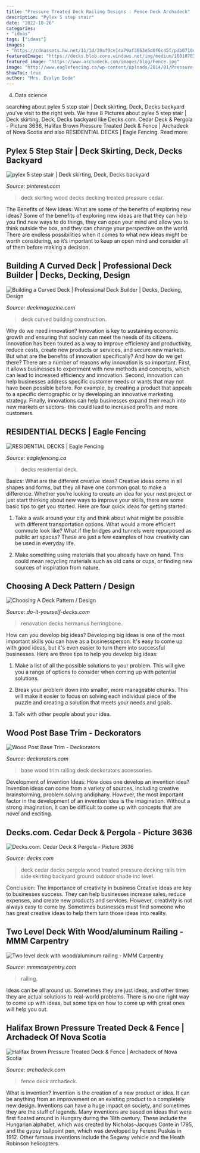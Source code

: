 ```yaml
---
title: "Pressure Treated Deck Railing Designs : Fence Deck Archadeck"
description: "Pylex 5 step stair"
date: "2022-10-26"
categories:
- "ideas"
tags: ["ideas"]
images:
- "https://cdnassets.hw.net/11/1d/38af9ce14a79af3663e5d0f6c45f/pdb0710cra-lead.jpg"
featuredImage: "https://decks.blob.core.windows.net/img/medium/16010703405205.jpg"
featured_image: "https://www.archadeck.com/images/blog/Fence.jpg"
image: "http://www.eaglefencing.ca/wp-content/uploads/2014/01/Pressure-Treated-Deck-with-Specialty-Stair-Case-1.jpg"
ShowToc: true
author: "Mrs. Evalyn Bode"
---
```



4. Data science 

	

		
searching about pylex 5 step stair | Deck skirting, Deck, Decks backyard you've visit to the right web. We have 8 Pictures about pylex 5 step stair | Deck skirting, Deck, Decks backyard like Decks.com. Cedar Deck &amp; Pergola - Picture 3636, Halifax Brown Pressure Treated Deck &amp; Fence | Archadeck of Nova Scotia and also RESIDENTIAL DECKS | Eagle Fencing. Read more:
		
    
## Pylex 5 Step Stair | Deck Skirting, Deck, Decks Backyard

<img loading=lazy src="https://i.pinimg.com/736x/5e/3a/31/5e3a313d4f2789d556486dc00bba3ae0--deck-skirting-decks.jpg" onerror="this.onerror=null;this.src='https://tse2.mm.bing.net/th?id=OIP.nMlKWBdPtIz0yTz0I26GsQHaDi&amp;pid=15.1';" alt="pylex 5 step stair | Deck skirting, Deck, Decks backyard">

_Source: pinterest.com_

>deck skirting wood decks decking treated pressure cedar. 

	

The Benefits of New Ideas: What are some of the benefits of exploring new ideas?
Some of the benefits of exploring new ideas are that they can help you find new ways to do things, they can open your mind and allow you to think outside the box, and they can change your perspective on the world. There are endless possibilities when it comes to what new ideas might be worth considering, so it’s important to keep an open mind and consider all of them before making a decision.

    
## Building A Curved Deck | Professional Deck Builder | Decks, Decking, Design

<img loading=lazy src="https://cdnassets.hw.net/11/1d/38af9ce14a79af3663e5d0f6c45f/pdb0710cra-lead.jpg" onerror="this.onerror=null;this.src='https://tse3.mm.bing.net/th?id=OIP.SVvZJBNUzX9Kii7m2Fn_HgHaFj&amp;pid=15.1';" alt="Building a Curved Deck | Professional Deck Builder | Decks, Decking, Design">

_Source: deckmagazine.com_

>deck curved building construction. 

	

Why do we need innovation?
Innovation is key to sustaining economic growth and ensuring that society can meet the needs of its citizens. Innovation has been touted as a way to improve efficiency and productivity, reduce costs, create new products or services, and secure new markets. But what are the benefits of innovation specifically? And how do we get there?
There are a number of reasons why innovation is so important. First, it allows businesses to experiment with new methods and concepts, which can lead to increased efficiency and innovation. Second, innovation can help businesses address specific customer needs or wants that may not have been possible before. For example, by creating a product that appeals to a specific demographic or by developing an innovative marketing strategy. Finally, innovations can help businesses expand their reach into new markets or sectors- this could lead to increased profits and more customers.

    
## RESIDENTIAL DECKS | Eagle Fencing

<img loading=lazy src="http://www.eaglefencing.ca/wp-content/uploads/2014/01/Pressure-Treated-Deck-with-Specialty-Stair-Case-1.jpg" onerror="this.onerror=null;this.src='https://tse2.mm.bing.net/th?id=OIP.7klze3XdWNAnQsouJRWGeAHaNK&amp;pid=15.1';" alt="RESIDENTIAL DECKS | Eagle Fencing">

_Source: eaglefencing.ca_

>decks residential deck. 

	

Basics: What are the different creative ideas?
Creative ideas come in all shapes and forms, but they all have one common goal: to make a difference. Whether you’re looking to create an idea for your next project or just start thinking about new ways to improve your skills, there are some basic tips to get you started. Here are four quick ideas for getting started:
1. Take a walk around your city and think about what might be possible with different transportation options. What would a more efficient commute look like? What if the bridges and tunnels were repurposed as public art spaces? These are just a few examples of how creativity can be used in everyday life.

2. Make something using materials that you already have on hand. This could mean recycling materials such as old cans or cups, or finding new sources of inspiration from nature.

    
## Choosing A Deck Pattern / Design

<img loading=lazy src="http://www.do-it-yourself-decks.com/images/decking.jpg" onerror="this.onerror=null;this.src='https://tse1.mm.bing.net/th?id=OIP.J0SKHaM5xLjox8CKsvgKDQHaEz&amp;pid=15.1';" alt="Choosing A Deck Pattern / Design">

_Source: do-it-yourself-decks.com_

>renovation decks hermanus herringbone. 

	

How can you develop big ideas?
Developing big ideas is one of the most important skills you can have as a businessperson. It's easy to come up with good ideas, but it's even easier to turn them into successful businesses. Here are three tips to help you develop big ideas:
1. Make a list of all the possible solutions to your problem. This will give you a range of options to consider when coming up with potential solutions.

2. Break your problem down into smaller, more manageable chunks. This will make it easier to focus on solving each individual piece of the puzzle and creating a solution that meets your needs and goals.

3. Talk with other people about your idea.

    
## Wood Post Base Trim - Deckorators

<img loading=lazy src="http://www.deckorators.com/-/media/Deckorators/Products/Railing/woodpostbasetrimlifestyle.jpg" onerror="this.onerror=null;this.src='https://tse4.mm.bing.net/th?id=OIP.oY3mHcngBASWDamoFr1qEAHaF7&amp;pid=15.1';" alt="Wood Post Base Trim - Deckorators">

_Source: deckorators.com_

>base wood trim railing deck deckorators accessories. 

	

Development of Invention Ideas: How does one develop an invention idea?
Invention ideas can come from a variety of sources, including creative brainstorming, problem solving andiphany. However, the most important factor in the development of an invention idea is the imagination. Without a strong imagination, it can be difficult to come up with concepts that are novel and exciting.

    
## Decks.com. Cedar Deck &amp; Pergola - Picture 3636

<img loading=lazy src="https://decks.blob.core.windows.net/img/medium/16010703405205.jpg" onerror="this.onerror=null;this.src='https://tse1.mm.bing.net/th?id=OIP.Z_Ym7VHG7TcHvq1HygWRJwHaFj&amp;pid=15.1';" alt="Decks.com. Cedar Deck &amp; Pergola - Picture 3636">

_Source: decks.com_

>deck cedar decks pergola wood treated pressure decking rails trim side skirting backyard ground outdoor shade inc level. 

	

Conclusion: The importance of creativity in business
Creative ideas are key to businesses success. They can help businesses increase sales, reduce expenses, and create new products and services. However, creativity is not always easy to come by. Sometimes businesses must find someone who has great creative ideas to help them turn those ideas into reality.

    
## Two Level Deck With Wood/aluminum Railing - MMM Carpentry

<img loading=lazy src="http://mmmcarpentry.com/wp-content/uploads/2020/08/118446049_3231973536897811_6395623316410515470_o.jpg" onerror="this.onerror=null;this.src='https://tse3.mm.bing.net/th?id=OIP.ctpVLz8cg-37PxtPY8dKcgHaDh&amp;pid=15.1';" alt="Two level deck with wood/aluminum railing - MMM Carpentry">

_Source: mmmcarpentry.com_

>railing. 

	

Ideas can be all around us. Sometimes they are just ideas, and other times they are actual solutions to real-world problems. There is no one right way to come up with ideas, but some tips on how to come up with great ones will help you out.

    
## Halifax Brown Pressure Treated Deck &amp; Fence | Archadeck Of Nova Scotia

<img loading=lazy src="https://www.archadeck.com/images/blog/Fence.jpg" onerror="this.onerror=null;this.src='https://tse1.mm.bing.net/th?id=OIP.TvUTT0IwgzW5ZWIviIF16QHaHa&amp;pid=15.1';" alt="Halifax Brown Pressure Treated Deck &amp; Fence | Archadeck of Nova Scotia">

_Source: archadeck.com_

>fence deck archadeck. 

	

What is invention?
Invention is the creation of a new product or idea. It can be anything from an improvement on an existing product to a completely new design. Inventions can have a huge impact on society, and sometimes they are the stuff of legends.
Many inventions are based on ideas that were first floated around in Hungary during the 18th century. These include the Hungarian alphabet, which was created by Nicholas-Jacques Conte in 1795, and the gypsy ballpoint pen, which was developed by Ferenc Puskás in 1912. Other famous inventions include the Segway vehicle and the Heath Robinson helicopters.

